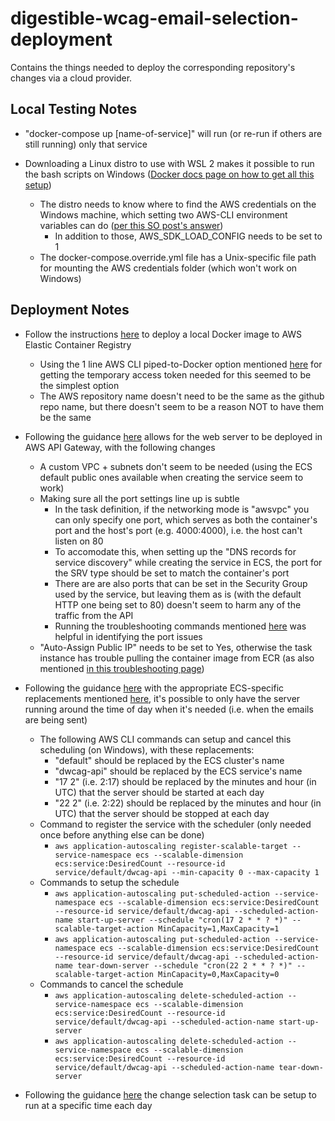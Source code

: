 # digestible-wcag-email-selection-deployment

Contains the things needed to deploy the corresponding repository's changes via a cloud provider.

## Local Testing Notes

- "docker-compose up [name-of-service]" will run (or re-run if others are still running) only that service

- Downloading a Linux distro to use with WSL 2 makes it possible to run the bash scripts on Windows ([Docker docs page on how to get all this setup](https://docs.docker.com/docker-for-windows/wsl/))
  - The distro needs to know where to find the AWS credentials on the Windows machine, which setting two AWS-CLI environment variables can do ([per this SO post's answer](https://stackoverflow.com/questions/52238512/how-to-access-aws-config-file-from-wsl-windows-subsystem-for-linux))
    - In addition to those, AWS_SDK_LOAD_CONFIG needs to be set to 1
  - The docker-compose.override.yml file has a Unix-specific file path for mounting the AWS credentials folder (which won't work on Windows)

## Deployment Notes

- Follow the instructions [here](https://docs.aws.amazon.com/AmazonECR/latest/userguide/docker-push-ecr-image.html) to deploy a local Docker image to AWS Elastic Container Registry

  - Using the 1 line AWS CLI piped-to-Docker option mentioned [here](https://docs.aws.amazon.com/AmazonECR/latest/userguide/Registries.html#registry-auth-token) for getting the temporary access token needed for this seemed to be the simplest option
  - The AWS repository name doesn't need to be the same as the github repo name, but there doesn't seem to be a reason NOT to have them be the same

- Following the guidance [here](https://aws.amazon.com/blogs/architecture/field-notes-integrating-http-apis-with-aws-cloud-map-and-amazon-ecs-services/) allows for the web server to be deployed in AWS API Gateway, with the following changes

  - A custom VPC + subnets don't seem to be needed (using the ECS default public ones available when creating the service seem to work)
  - Making sure all the port settings line up is subtle
    - In the task definition, if the networking mode is "awsvpc" you can only specify one port, which serves as both the container's port and the host's port (e.g. 4000:4000), i.e. the host can't listen on 80
    - To accomodate this, when setting up the "DNS records for service discovery" while creating the service in ECS, the port for the SRV type should be set to match the container's port
    - There are are also ports that can be set in the Security Group used by the service, but leaving them as is (with the default HTTP one being set to 80) doesn't seem to harm any of the traffic from the API
    - Running the troubleshooting commands mentioned [here](https://docs.aws.amazon.com/AmazonECS/latest/developerguide/create-service-discovery.html#create-service-discovery-verify) was helpful in identifying the port issues
  - "Auto-Assign Public IP" needs to be set to Yes, otherwise the task instance has trouble pulling the container image from ECR (as also mentioned [in this troubleshooting page](https://aws.amazon.com/premiumsupport/knowledge-center/ecs-pull-container-api-error-ecr/))

- Following the guidance [here](https://docs.aws.amazon.com/autoscaling/application/userguide/application-auto-scaling-scheduled-scaling.html) with the appropriate ECS-specific replacements mentioned [here](https://docs.aws.amazon.com/AWSCloudFormation/latest/UserGuide/aws-resource-applicationautoscaling-scalabletarget.html), it's possible to only have the server running around the time of day when it's needed (i.e. when the emails are being sent)

  - The following AWS CLI commands can setup and cancel this scheduling (on Windows), with these replacements:
    - "default" should be replaced by the ECS cluster's name
    - "dwcag-api" should be replaced by the ECS service's name
    - "17 2" (i.e. 2:17) should be replaced by the minutes and hour (in UTC) that the server should be started at each day
    - "22 2" (i.e. 2:22) should be replaced by the minutes and hour (in UTC) that the server should be stopped at each day
  - Command to register the service with the scheduler (only needed once before anything else can be done)
    - `aws application-autoscaling register-scalable-target --service-namespace ecs --scalable-dimension ecs:service:DesiredCount --resource-id service/default/dwcag-api --min-capacity 0 --max-capacity 1`
  - Commands to setup the schedule
    - `aws application-autoscaling put-scheduled-action --service-namespace ecs --scalable-dimension ecs:service:DesiredCount --resource-id service/default/dwcag-api --scheduled-action-name start-up-server --schedule "cron(17 2 * * ? *)" --scalable-target-action MinCapacity=1,MaxCapacity=1`
    - `aws application-autoscaling put-scheduled-action --service-namespace ecs --scalable-dimension ecs:service:DesiredCount --resource-id service/default/dwcag-api --scheduled-action-name tear-down-server --schedule "cron(22 2 * * ? *)" --scalable-target-action MinCapacity=0,MaxCapacity=0`
  - Commands to cancel the schedule
    - `aws application-autoscaling delete-scheduled-action --service-namespace ecs --scalable-dimension ecs:service:DesiredCount --resource-id service/default/dwcag-api --scheduled-action-name start-up-server`
    - `aws application-autoscaling delete-scheduled-action --service-namespace ecs --scalable-dimension ecs:service:DesiredCount --resource-id service/default/dwcag-api --scheduled-action-name tear-down-server`

- Following the guidance [here](https://docs.aws.amazon.com/AmazonECS/latest/developerguide/scheduled_tasks.html) the change selection task can be setup to run at a specific time each day
